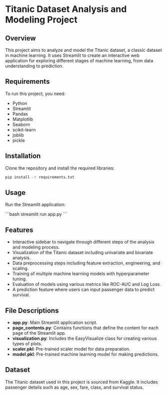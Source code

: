 # Titanic Dataset Analysis and Modeling Project

## Overview
This project aims to analyze and model the Titanic dataset, a classic dataset in machine learning. It uses Streamlit to create an interactive web application for exploring different stages of machine learning, from data understanding to prediction.

## Requirements
To run this project, you need:

- Python
- Streamlit
- Pandas
- Matplotlib
- Seaborn
- scikit-learn
- joblib
- pickle

## Installation
Clone the repository and install the required libraries:

```bash
pip install -r requirements.txt
```
## Usage
Run the Streamlit application:

´´´bash
streamlit run app.py
´´´
## Features
- Interactive sidebar to navigate through different steps of the analysis and modeling process.
- Visualization of the Titanic dataset including univariate and bivariate analysis.
- Data preprocessing steps including feature extraction, engineering, and scaling.
- Training of multiple machine learning models with hyperparameter tuning.
- Evaluation of models using various metrics like ROC-AUC and Log Loss.
- A prediction feature where users can input passenger data to predict survival.

## File Descriptions
- **app.py**: Main Streamlit application script.
- **page_contents.py**: Contains functions that define the content for each page of the Streamlit app.
- **visualization.py**: Includes the EasyVisualize class for creating various types of plots.
- **scaler.pkl**: Pre-trained scaler model for data preparation.
- **model.pkl**: Pre-trained machine learning model for making predictions.

## Dataset
The Titanic dataset used in this project is sourced from Kaggle. It includes passenger details such as age, sex, fare, class, and survival status.